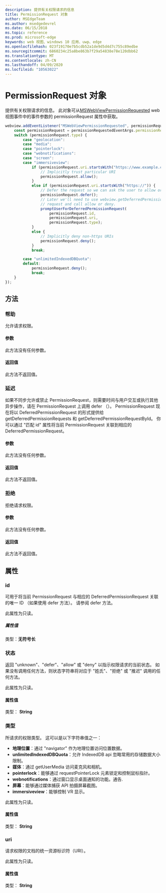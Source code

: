 ```yaml
---
description: 提供有关权限请求的信息
title: PermissionRequest 对象
author: MSEdgeTeam
ms.author: msedgedevrel
ms.date: 06/15/2018
ms.topic: reference
ms.prod: microsoft-edge
keywords: web 视图、windows 10 应用、uwp、edge
ms.openlocfilehash: 023f19170e7b5cdb52a1de9d5d4d7c755c89edbe
ms.sourcegitcommit: 6860234c25a8be863b7f29a54838e78e120dbb62
ms.translationtype: MT
ms.contentlocale: zh-CN
ms.lasthandoff: 04/09/2020
ms.locfileid: "10563022"
---
```

# PermissionRequest 对象

提供有关权限请求的信息。 此对象可从[MSWebViewPermissionRequested](../webview.md#mswebviewpermissionrequested) web 视图事件中的事件参数的 permissionRequest 属性中获取。

```js
webview.addEventListener("MSWebViewPermissionRequested", permissionRequestedEventArgs => {
    const permissionRequest = permissionRequestedEventArgs.permissionRequest;
    switch (permissionRequest.type) {
        case "geolocation":
        case "media":
        case "pointerlock":
        case "webnotifications":
        case "screen":
        case "immersiveview":
            if (permissionRequest.uri.startsWith("https://www.example.com/")) {
                // Implicitly trust particular URI
                permissionRequest.allow();
            }
            else if (permissionRequest.uri.startsWith("https://")) {
                // Defer the request so we can ask the user to allow or deny the request
                permissionRequest.defer();
                // Later we'll need to use webview.getDeferredPermissionRequestById for this
                // request and call allow or deny.
                promptUserForDeferredPermissionRequest(
                    permissionRequest.id,
                    permissionRequest.uri,
                    permissionRequest.type);
            }
            else {
                // Implicitly deny non-https URIs
                permissionRequest.deny();
            }
            break;

        case "unlimitedIndexedDBQuota":
        default:
            permissionRequest.deny();
            break;
    }
});
```

## 方法

### 帮助

允许请求权限。

#### 参数

此方法没有任何参数。

#### 返回值

此方法不返回值。

### 延迟

如果不同步允许或禁止 PermissionRequest，则需要时间与用户交互或执行其他异步操作，请在 PermissionRequest 上调用 defer （）。 PermissionRequest 现在将以 DeferredPermissionRequest 的形式提供给 getDeferredPermissionRequests 和 getDeferredPermissionRequestById。 你可以通过 "匹配 id" 属性将当前 PermissionRequest 关联到相应的 DeferredPermissionRequest。

#### 参数

此方法没有任何参数。

#### 返回值

此方法不返回值。

### 拒绝

拒绝请求权限。

#### 参数

此方法没有任何参数。

#### 返回值

此方法不返回值。

## 属性

### id

可用于将当前 PermissionRequest 与相应的 DeferredPermissionRequest 关联的唯一 ID （如果使用 defer 方法）。 请参阅 defer 方法。

此属性为只读。

##### 属性值

类型：**无符号长**

### 状态

返回 "unknown"、"defer"、"allow" 或 "deny" 以指示权限请求的当前状态。 如果没有调用任何方法，则状态字符串将对应于 "姓氏"、"拒绝" 或 "推迟" 调用的任何方法。

此属性为只读。

#### 属性值

类型： **String**

### 类型

所请求的权限类型。 这可以是以下字符串值之一：

- **地理位置**：通过 "navigator" 作为地理位置访问位置数据。
- **unlimitedIndexedDBQuota**：允许 IndexedDB api 忽略常用的存储数据大小限制。
- **媒体**：通过 getUserMedia 访问麦克风和相机。
- **pointerlock**：能够通过 requestPointerLock 元素锁定和控制鼠标指针。
- **webnotifications**：通过窗口显示桌面通知的功能。通告.
- **屏幕**：能够通过媒体捕获 API 拍摄屏幕截图。
- **immersiveview**：能够控制 VR 显示。

此属性为只读。

#### 属性值

类型： **String**

### uri

请求权限的文档的统一资源标识符（URI）。

此属性为只读。

#### 属性值

类型： **String**
